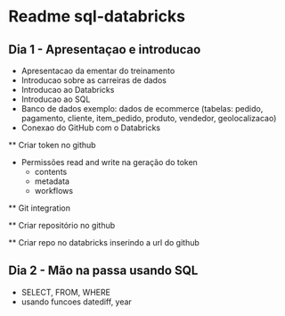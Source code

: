 # Readme sql-databricks

## Dia 1 - Apresentaçao e introducao
- Apresentacao da ementar do treinamento
- Introducao sobre as carreiras de dados
- Introducao ao Databricks
- Introducao ao SQL
- Banco de dados exemplo: dados de ecommerce (tabelas: pedido, pagamento, cliente, item_pedido, produto, vendedor, geolocalizacao)
- Conexao do GitHub com o Databricks

** Criar token no github
- Permissões read and write na geração do token
  - contents
  - metadata
  - workflows
  
** Git integration

** Criar repositório no github

** Criar repo no databricks inserindo a url do github

## Dia 2 - Mão na passa usando SQL

- SELECT, FROM, WHERE
- usando funcoes datediff, year


